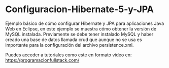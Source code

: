 # Configuracion-Hibernate-5-y-JPA
Ejemplo básico de cómo configurar Hibernate y JPA para aplicaciones Java Web en Eclipse, en este ejemplo se muestra cómo obtener la versión de MySQL instalada.
Previamente se debe tener instalado MySQL y haber creado una base de datos llamada crud que aunque no se usa es importante para la configuración del archivo persistence.xml.

Puedes acceder a tutoriales como este en formato video en: https://programacionfullstack.com/
